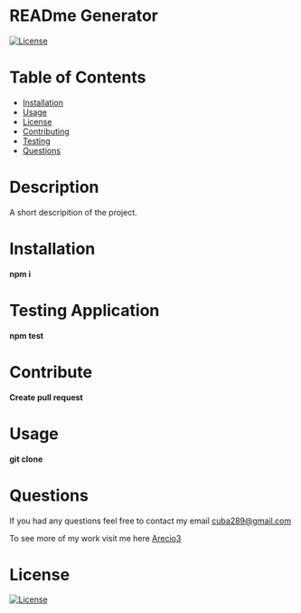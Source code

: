 # READme Generator
  [![License](https://img.shields.io/badge/License-Apache%202.0-blue.svg)](https://opensource.org/licenses/Apache-2.0)
  
  # Table of Contents 
  * [Installation](#Installation) 
  * [Usage](#Usage) 
  * [License](#license)
  * [Contributing](#Contribute) 
  * [Testing](#testing)
  * [Questions](#questions)
  
  # Description 
A short descripition of the project.
  
  # Installation
   **npm i**

  # Testing Application
  **npm test**

  # Contribute
  **Create pull request**

  # Usage
  **git clone**

  # Questions
  If you had any questions feel free to contact my email cuba289@gmail.com

  To see more of my work visit me here [Arecio3](https://github.com/Arecio3)


  # License
  [![License](https://img.shields.io/badge/License-Apache%202.0-blue.svg)](https://opensource.org/licenses/Apache-2.0)

